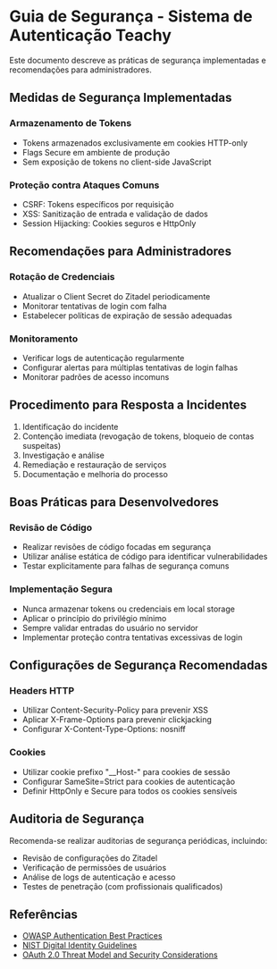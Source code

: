 # Guia de Segurança - Sistema de Autenticação Teachy

Este documento descreve as práticas de segurança implementadas e recomendações para administradores.

## Medidas de Segurança Implementadas

### Armazenamento de Tokens

- Tokens armazenados exclusivamente em cookies HTTP-only
- Flags Secure em ambiente de produção
- Sem exposição de tokens no client-side JavaScript

### Proteção contra Ataques Comuns

- CSRF: Tokens específicos por requisição
- XSS: Sanitização de entrada e validação de dados
- Session Hijacking: Cookies seguros e HttpOnly

## Recomendações para Administradores

### Rotação de Credenciais

- Atualizar o Client Secret do Zitadel periodicamente
- Monitorar tentativas de login com falha
- Estabelecer políticas de expiração de sessão adequadas

### Monitoramento

- Verificar logs de autenticação regularmente
- Configurar alertas para múltiplas tentativas de login falhas
- Monitorar padrões de acesso incomuns

## Procedimento para Resposta a Incidentes

1. Identificação do incidente
2. Contenção imediata (revogação de tokens, bloqueio de contas suspeitas)
3. Investigação e análise
4. Remediação e restauração de serviços
5. Documentação e melhoria do processo

## Boas Práticas para Desenvolvedores

### Revisão de Código

- Realizar revisões de código focadas em segurança
- Utilizar análise estática de código para identificar vulnerabilidades
- Testar explicitamente para falhas de segurança comuns

### Implementação Segura

- Nunca armazenar tokens ou credenciais em local storage
- Aplicar o princípio do privilégio mínimo
- Sempre validar entradas do usuário no servidor
- Implementar proteção contra tentativas excessivas de login

## Configurações de Segurança Recomendadas

### Headers HTTP

- Utilizar Content-Security-Policy para prevenir XSS
- Aplicar X-Frame-Options para prevenir clickjacking
- Configurar X-Content-Type-Options: nosniff

### Cookies

- Utilizar cookie prefixo "__Host-" para cookies de sessão
- Configurar SameSite=Strict para cookies de autenticação
- Definir HttpOnly e Secure para todos os cookies sensíveis

## Auditoria de Segurança

Recomenda-se realizar auditorias de segurança periódicas, incluindo:

- Revisão de configurações do Zitadel
- Verificação de permissões de usuários
- Análise de logs de autenticação e acesso
- Testes de penetração (com profissionais qualificados)

## Referências

- [OWASP Authentication Best Practices](https://owasp.org/www-project-cheat-sheets/cheatsheets/Authentication_Cheat_Sheet)
- [NIST Digital Identity Guidelines](https://pages.nist.gov/800-63-3/)
- [OAuth 2.0 Threat Model and Security Considerations](https://datatracker.ietf.org/doc/html/rfc6819)

